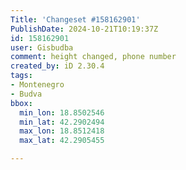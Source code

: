 ```yaml
---
Title: 'Changeset #158162901'
PublishDate: 2024-10-21T10:19:37Z
id: 158162901
user: Gisbudba
comment: height changed, phone number
created_by: iD 2.30.4
tags:
- Montenegro
- Budva
bbox:
  min_lon: 18.8502546
  min_lat: 42.2902494
  max_lon: 18.8512418
  max_lat: 42.2905455

---
```

